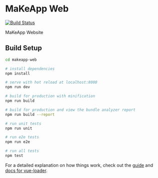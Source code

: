 # MaKeApp Web

[![Build Status](https://travis-ci.org/MaKeAppDev/website.svg?branch=master)](https://travis-ci.org/MaKeAppDev/website)

MaKeApp Website

## Build Setup

``` bash
cd makeapp-web

# install dependencies
npm install

# serve with hot reload at localhost:8080
npm run dev

# build for production with minification
npm run build

# build for production and view the bundle analyzer report
npm run build --report

# run unit tests
npm run unit

# run e2e tests
npm run e2e

# run all tests
npm test
```

For a detailed explanation on how things work, check out the [guide](http://vuejs-templates.github.io/webpack/) and [docs for vue-loader](http://vuejs.github.io/vue-loader).
